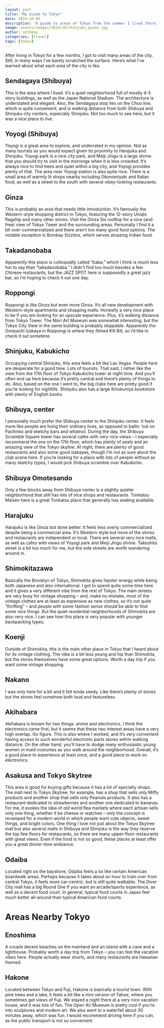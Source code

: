 ```yaml
---
layout: post
title: "My Guide to Tokyo"
date: 2024-10-09
description: "A guide to areas of Tokyo from the summer I lived there."
image: assets/images/2024/10/shinjuku_gyoen.jpg
author: anthony
categories: [travel]
tags: [tokyo]
---
```


After living in Tokyo for a few months, I got to visit many areas of the city. Still, in many ways I've barely scratched the surface. Here’s what I’ve learned about what each area of the city is like. 

## Sendagaya (Shibuya)

This is the area where I lived. It’s a quiet neighborhood full of mostly 4-5 story buildings, as well as the Japan National Stadium. The architecture is understated and elegant. Also, the Sendagaya stop lies on the Chuo line, which is quite convenient, and is walking distance from both Shibuya and Shinjuku city centers, especially Shinjuku. Not too much to see here, but it was a nice place to live. 

## Yoyogi (Shibuya)

Yoyogi is a great area to explore, and underrated in my opinion. Not as many tourists as you would expect given its proximity to Harajuku and Shinjuku. Yoyogi park is a nice city park, and Meiji Jingu is a large shrine that you should try to visit in the mornings when it is less crowded. It’s always nice to find trees and quiet within a big city, and Yoyogi provides plenty of that. The area near Yoyogi station is also quite nice. There is a small area of warmly lit shops nearby including Okonomiyaki and Italian food, as well as a street to the south with several vibey-looking restaurants. 

## Ginza

This is probably an area that needs little introduction. It’s famously the Western-style shopping district in Tokyo, featuring the 12-story Uniqlo flagship and many other stores. Visit the Ginza Six rooftop for a nice (and free) view of Tokyo Tower and the surrounding areas. Personally I find it a bit over-commercialized and there aren’t too many good food options. The notable exception is Bombay Sizzlers, which serves amazing Indian food. 

## Takadanobaba

Apparently this place is colloquially called “baba,” which I think is much less fun to say than “takadanobaba.” I didn't find too much besides a few Chinese restaurants, but the JAZZ SPOT here is supposedly a great jazz bar, so I’m hoping to check it out one day. 

## Roppongi

Roppongi is like Ginza but even more Ginza. It’s all new development with Western-style apartments and shopping malls. Honestly a very nice place to be if you are looking for an upscale experience. Plus, it’s walking distance from Tokyo Tower. The Mori Art Museum was somewhat interesting, but the Tokyo City View in the same building is probably skippable. Apparently the Gonpachi Izakaya in Roppongi is where they filmed Kill Bill, so I’d like to check it out sometime. 

## Shinjuku, Kabukicho

Occupying central Shinjuku, this area feels a bit like Las Vegas. People here are desperate for a good time. Lots of tourists. That said, I rather like the view from the 17th floor of Tokyo Kabukicho tower at night time. And you’ll often end up here because it’s pretty central and there’s plenty of things to do. Also, based on the one I went to, the big clubs here are pretty good if you’re looking for nightlife. Shinjuku also has a large Kinokuniya bookstore with plenty of English books. 

## Shibuya, center

I personally much prefer the Shibuya center to the Shinjuku center. It feels more like people are living their ordinary lives, as opposed to ballin 'out on Pachinko and sketchy bars and whatnot. During the day, the Shibuya Scramble Square tower has several cafes with very nice views – I especially recommend the one on the 17th floor, which has plenty of seats and an amazing view of the Tokyo skyline. At night, there are plenty of good restaurants and also some good izakayas, though I’m not as sure about the club scene here. If you’re looking for a place with lots of people without as many sketchy types, I would pick Shibuya scramble over Kabukicho. 

## Shibuya Omotesando

Only a few blocks away from Shibuya center is a slightly quieter neighborhood that still has lots of nice shops and restaurants. Tonkatsu Maisen here is a great Tonkatsu place that generally has seating available. 

## Harajuku

Harajuku is like Ginza but done better. It feels less overly commercialized despite being a commercial area. It’s Western-style but more of the stores and restaurants are independent or local. There are several very nice malls, as well as cafes with views of Yoyogi park and Meiji Jingu shrine. Takeshita street is a bit too much for me, but the side streets are worth wandering around in. 

## Shimokitazawa

Basically the Brooklyn of Tokyo, Shimokita gives hipster energy while being both Japanese and also international. I got to spend quite some time here and it gives a very different vibe from the rest of Tokyo. The main streets are very busy for vintage shopping – and, make no mistake, most of the vintage clothes are at least as expensive as new clothes, so it’s not quite “thrifting” – and people with some fashion sense should be able to find some nice things. But the quiet residential neighborhoods of Shimokita are also very nice. I can see how this place is very popular with younger backpacking types. 

## Koenji

Outside of Shimokita, this is the main other place in Tokyo that I heard about for its vintage clothing. The vibe is a bit less young and hip than Shimokita, but the stores themselves have some great options. Worth a day trip if you want some vintage shopping. 

## Nakano

I was only here for a bit and it felt kinda seedy. Like there’s plenty of stores but the stores feel somehow both loud and featureless.

## Akihabara

Akihabara is known for two things: anime and electronics. I think the electronics came first, but it seems that these two interest areas have a very high overlap. Go figure. This is also where I worked, and it’s very convenient having access to such wonderful electronic parts stores within walking distance. On the other hand, you’ll have to dodge many enthusiastic young women in maid costumes as you walk around the neighborhood. Overall, it’s a good place to experience at least once, and a good place to work on electronics. 

## Asakusa and Tokyo Skytree

This area is good for buying gifts because it has a lot of specialty shops. The mall next to Tokyo Skytree, for example, has a shop that sells only Miffy products and another shop that sells only Peanuts products. It also has a restaurant dedicated to strawberries and another one dedicated to bananas. For me, it evokes the idea of old world flea markets where each artisan sells only one thing, whether it be cheese or watches – only the concept is revamped for a modern world in which people want cute objects, sweet things, and bright colors. One thing I love not just about the Tokyo Skytree mall but also several malls in Shibuya and Shinjuku is the way they reserve the top few floors for restaurants, so there are many upper-floor restaurants with great views. Even if the food is not so good, these places at least offer you a great dinner-time ambiance. 

## Odaiba

Located right on the bayshore, Odaiba feels a lot like certain American boardwalk areas. Perhaps because it takes about an hour to train over from central Tokyo, it feels more car-centric, but is still quite walkable. The Diver City mall has a big Round One if you want an arcade/sports experience, as well as a decent food court. In general, typical food courts in Japan feel much better all-around than typical American food courts. 

# Areas Nearby Tokyo

## Enoshima

A couple decent beaches on the mainland and an island with a cave and a lighthouse. Probably worth a day trip from Tokyo – you can feel the vacation vibes here. People actually wear shorts, and many restaurants are Hawaiian themed. 

## Hakone

Located between Tokyo and Fuji, Hakone is basically a tourist town. With pine trees and a lake, it feels a bit like a mini version of Tahoe, where you sometimes get views of Fuji. We stayed a night there at a very nice vacation house, and it was lots of fun. The Open Air Museum is pretty cool if you’re into sculptures and modern art. We also went to a waterfall about 30 minutes away, which was fun. I would recommend driving here if you can, as the public transport is not so convenient. 


